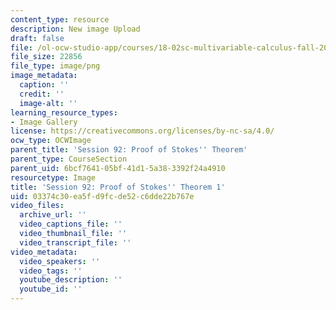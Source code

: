 ```yaml
---
content_type: resource
description: New image Upload
draft: false
file: /ol-ocw-studio-app/courses/18-02sc-multivariable-calculus-fall-2010/03374c30ea5fd9fcde52c6dde22b767e_MIT18_02SC_L31Brds_8.png
file_size: 22856
file_type: image/png
image_metadata:
  caption: ''
  credit: ''
  image-alt: ''
learning_resource_types:
- Image Gallery
license: https://creativecommons.org/licenses/by-nc-sa/4.0/
ocw_type: OCWImage
parent_title: 'Session 92: Proof of Stokes'' Theorem'
parent_type: CourseSection
parent_uid: 6bcf7641-05bf-41d1-5a38-3392f24a4910
resourcetype: Image
title: 'Session 92: Proof of Stokes'' Theorem 1'
uid: 03374c30-ea5f-d9fc-de52-c6dde22b767e
video_files:
  archive_url: ''
  video_captions_file: ''
  video_thumbnail_file: ''
  video_transcript_file: ''
video_metadata:
  video_speakers: ''
  video_tags: ''
  youtube_description: ''
  youtube_id: ''
---
```

